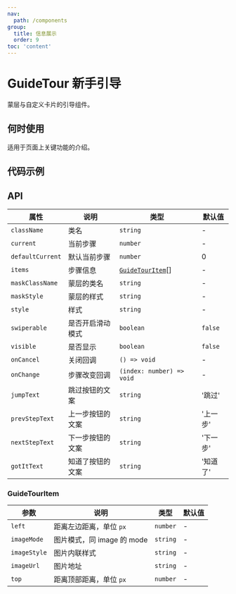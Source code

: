 ```yaml
---
nav:
  path: /components
group:
  title: 信息展示
  order: 9
toc: 'content'
---
```


# GuideTour 新手引导

<!-- <code src="../../docs/components/compatibility.tsx" inline="true"></code> -->

蒙层与自定义卡片的引导组件。

## 何时使用

适用于页面上关键功能的介绍。

## 代码示例

<!-- <code src='pages/GuideTour/index'></code> -->

## API

| 属性          | 说明           | 类型                         | 默认值 |
| ------------- | -------------- | ---------------------------- | ------ |
| `className`   | 类名           | `string`                     | -      |
| `current`     | 当前步骤       | `number`                     | -      |
| `defaultCurrent` | 默认当前步骤 | `number`                     | 0      |
| `items`       | 步骤信息       | [`GuideTourItem`](#guidetourttem)[] | -      |
| `maskClassName` | 蒙层的类名   | `string`                     | -      |
| `maskStyle`   | 蒙层的样式     | `string`                     | -      |
| `style`       | 样式           | `string`                     | -      |
| `swiperable`  | 是否开启滑动模式 | `boolean`                   | `false`|
| `visible`     | 是否显示       | `boolean`                     | `false`|
| `onCancel`    | 关闭回调       | `() => void`                 | -      |
| `onChange`    | 步骤改变回调   | `(index: number) => void`    | -      |
| `jumpText`    | 跳过按钮的文案     | `string`                     | '跳过' |
| `prevStepText`| 上一步按钮的文案     | `string`                     | '上一步' |
| `nextStepText`| 下一步按钮的文案     | `string`                     | '下一步' |
| `gotItText`| 知道了按钮的文案     | `string`                     | '知道了' |

### GuideTourItem 

| 参数       | 说明                       | 类型     | 默认值 |
| ---------- | -------------------------- | -------- | ------ |
| `left`     | 距离左边距离，单位 `px`    | `number` | -      |
| `imageMode` | 图片模式，同 image 的 mode | `string` | -      |
| `imageStyle` | 图片内联样式              | `string` | -      |
| `imageUrl` | 图片地址                  | `string` | -      |
| `top`      | 距离顶部距离，单位 `px`    | `number` | -      |
